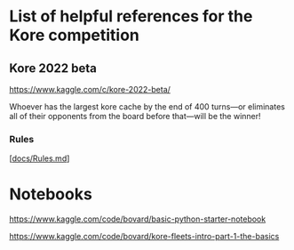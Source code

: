 # List of helpful references for the Kore competition

## Kore 2022 beta

https://www.kaggle.com/c/kore-2022-beta/

Whoever has the largest kore cache by the end of 400 turns—or eliminates all of their opponents from the board before that—will be the winner!

### Rules

[[docs/Rules.md]]



# Notebooks

https://www.kaggle.com/code/bovard/basic-python-starter-notebook

https://www.kaggle.com/code/bovard/kore-fleets-intro-part-1-the-basics

[//begin]: # "Autogenerated link references for markdown compatibility"
[docs/Rules.md]: Rules.md "Rules for the core competition"
[//end]: # "Autogenerated link references"